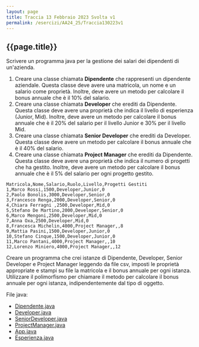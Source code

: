 ```yaml
---
layout: page
title: Traccia 13 Febbraio 2023 Svolta v1
permalink: /esercizi/AA24_25/Traccia130223v1
---
```


## {{page.title}}

Scrivere un programma java per la gestione dei salari dei dipendenti di un'azienda.

1. Creare una classe chiamata **Dipendente** che rappresenti un dipendente aziendale. Questa classe deve avere una matricola, un nome e un salario come proprietà. Inoltre, deve avere un metodo per calcolare il bonus annuale che è il 10% del salario.
2. Creare una classe chiamata **Developer** che erediti da Dipendente. Questa classe deve avere una proprietà che indica il livello di esperienza (Junior, Mid). Inoltre, deve avere un metodo per calcolare il bonus annuale che è il 20% del salario per il livello Junior e 30% per il livello Mid.
3. Creare una classe chiamata **Senior Developer** che erediti da Developer. Questa classe deve avere un metodo per calcolare il bonus annuale che è il 40% del salario.
4. Creare una classe chiamata **Project Manager** che erediti da Dipendente. Questa classe deve avere una proprietà che indica il numero di progetti che ha gestito. Inoltre, deve avere un metodo per calcolare il bonus annuale che è il 5% del salario per ogni progetto gestito.

```csv
Matricola,Nome,Salario,Ruolo,Livello,Progetti Gestiti
1,Marco Rossi,1500,Developer,Junior,0
2,Paolo Bonolis,3000,Developer,Senior,0
3,Francesco Renga,2000,Developer,Senior,0
4,Chiara Ferragni ,2500,Developer,Mid,0
5,Stefano De Martino,2000,Developer,Senior,0
6,Marco Mengoni,2500,Developer,Mid,0
7,Anna Oxa,2500,Developer,Mid,0
8,Francesca Michelin,4000,Project Manager,,8
9,Mattia Pasini,1500,Developer,Junior,0
10,Stefano Cinque,1500,Developer,Junior,0
11,Marco Pantani,4000,Project Manager,,10
12,Lorenzo Miniero,4000,Project Manager,,12
```

Creare un programma che crei istanze di Dipendente, Developer, Senior Developer e Project Manager leggendo da file csv, imposti le proprietà appropriate e stampi su file la matricola e il bonus annuale per ogni istanza. Utilizzare il polimorfismo per chiamare il metodo per calcolare il bonus annuale per ogni istanza, indipendentemente dal tipo di oggetto.

File java:

- [Dipendente.java](./Dipendente.java)
- [Developer.java](./Developer.java)
- [SeniorDeveloper.java](./SeniorDeveloper.java)
- [ProjectManager.java](./ProjectManager.java)
- [App.java](./App.java)
- [Esperienza.java](./Esperienza.java)
